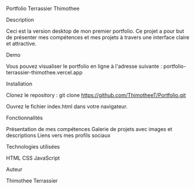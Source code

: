 Portfolio Terrassier Thimothee

Description

Ceci est la version desktop de mon premier portfolio. Ce projet a pour but de présenter mes compétences et mes projets à travers une interface claire et attractive.


Demo

Vous pouvez visualiser le portfolio en ligne à l'adresse suivante : portfolio-terrassier-thimothee.vercel.app


Installation

Clonez le repository :
git clone https://github.com/ThimotheeT/Portfolio.git

Ouvrez le fichier index.html dans votre navigateur.


Fonctionnalités

Présentation de mes compétences
Galerie de projets avec images et descriptions
Liens vers mes profils sociaux


Technologies utilisées

HTML
CSS
JavaScript


Auteur

Thimothee Terrassier

